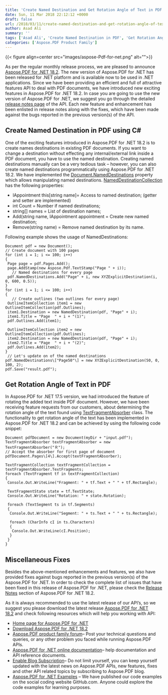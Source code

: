 ```yaml
---
title: 'Create Named Destination and Get Rotation Angle of Text in PDF using C#'
date: Sun, 11 Mar 2018 22:12:12 +0000
draft: false
url: /2018/03/11/create-named-destination-and-get-rotation-angle-of-text-in-existing-pdf/
author: Asad Ali
summary: ''
tags: ['Asad Ali', 'Create Named Destination in PDF', 'Get Rotation Angle of Text in PDF']
categories: ['Aspose.PDF Product Family']
---
```




{{< figure align=center src="images/aspose-Pdf-for-net.png" alt="">}}


As per the regular monthly release process, we are pleased to announce [Aspose.PDF for .NET 18.2][1]. The new version of Aspose.PDF for .NET has been released for .NET platform and is available now to be used in .NET applications. Since we have been providing an efficient and full of attractive features API to deal with PDF documents, we have introduced new exciting features in Aspose.PDF for .NET 18.2. In case you are going to use the new version of Aspose.PDF for .NET, we suggest you go through the detailed [release notes page][2] of the API. Each new feature and enhancement has been enlisted in release notes along with the fixes, which have been made against the bugs reported in the previous version(s) of the API.

## Create Named Destination in PDF using C#

One of the exciting features introduced in Aspose.PDF for .NET 18.2 is to create names destinations in existing PDF documents. If you want to change a destination without effecting any internal/external link inside a PDF document, you have to use the named destination. Creating named destinations manually can be a very tedious task – however, you can also create named destinations programmatically using Aspose.PDF for .NET 18.2. We have implemented the [Document.NamedDestinations][3] property which allows manipulating named destinations. [NamedDestinationCollection][4] has the following properties:

*   IAppointment this\[string name\]= Access to named destination; (getter and setter are implemented)
*   int Count = Number if named destinations;
*   string\[\] names = List of destination names;
*   Add(string name, IAppointment appointment = Create new named destination;
*   Remove(string name) = Remove named destination by its name.

Following example shows the usage of NamedDestinations:

```
Document pdf = new Document();
// Create document with 100 pages
for (int i = 1; i <= 100; i++)
{
 Page page = pdf.Pages.Add();
 page.AddStamp(new Aspose.Pdf.TextStamp("Page " + i));
   // Named destinations for every page
 pdf.NamedDestinations.Add("Page" + i, new XYZExplicitDestination(i, 0, 600, 0.5));
}
for (int i = 1; i <= 100; i++)
{
   // Create outlines (two outlines for every page)
 OutlineItemCollection item1 = new OutlineItemCollection(pdf.Outlines);
 item1.Destination = new NamedDestination(pdf, "Page" + i);
 item1.Title = "Page  " + i + "(1)";
 pdf.Outlines.Add(item1);

 OutlineItemCollection item2 = new OutlineItemCollection(pdf.Outlines);
 item2.Destination = new NamedDestination(pdf, "Page" + i);
 item2.Title = "Page  " + i + "(2)";
 pdf.Outlines.Add(item2);
}
 // Let's update on of the named destinations
pdf.NamedDestinations\["Page50"\] = new XYZExplicitDestination(50, 0, 100, 2);
pdf.Save("result.pdf");
```

## Get Rotation Angle of Text in PDF

In Aspose.PDF for .NET 17.5 version, we had introduced the feature of rotating the added text inside PDF document. However, we have been receiving feature requests from our customers, about determining the rotation angle of the text found using [TextFragmentAbsorber][5] class. The functionality to get rotation angle of the text has been implemented in Aspose.PDF for .NET 18.2 and can be achieved by using the following code snippet:

```
Document pdfDocument = new Document(myDir + "input.pdf");
TextFragmentAbsorber textFragmentAbsorber = new TextFragmentAbsorber("Ｒ");
// Accept the absorber for first page of document
pdfDocument.Pages\[4\].Accept(textFragmentAbsorber);

TextFragmentCollection textFragmentCollection = textFragmentAbsorber.TextFragments;
foreach (TextFragment tf in textFragmentCollection)
{
 Console.Out.WriteLine("Fragment: " + tf.Text + " " + tf.Rectangle);

 TextFragmentState state = tf.TextState;
 Console.Out.WriteLine("Rotation: " + state.Rotation);

 foreach (TextSegment ts in tf.Segments)
 {
  Console.Out.WriteLine("Segment: " + ts.Text + " " + ts.Rectangle);

  foreach (CharInfo cI in ts.Characters)
  {
   Console.Out.WriteLine(cI.Position);
  }
 }
}
```

## Miscellaneous Fixes

Besides the above-mentioned enhancements and features, we also have provided fixes against bugs reported in the previous version(s) of the Aspose.PDF for .NET. In order to check the complete list of issues that have been fixed in this release of Aspose.PDF for .NET, please check the [Release Notes][6] section of Aspose.PDF for .NET 18.2.

As it is always recommended to use the latest release of our API’s, so we suggest you please download the latest release [Aspose.PDF for .NET 18.2][7] and check following resources which will help you working with API:

*   [Home page for Aspose.PDF for .NET][8]
*   [Download Aspose.PDF for .NET 18.2][9]
*   [Aspose.PDF product family forum][10]– Post your technical questions and queries, or any other problem you faced while running Aspose.PDF APIs.
*   [Aspose.PDF for .NET online documentation][11]– help documentation and API reference documents.
*   [Enable Blog Subscription][12]– Do not limit yourself, you can keep yourself updated with the latest news on Aspose.PDF APIs, new features, fixes and other API related topics by subscribing to Aspose.PDF blog.
*   [Aspose.PDF for .NET Examples][13] – We have published our code examples on the social coding website GitHub.com. Anyone could explore the code examples for learning purposes.




[1]: https://www.nuget.org/packages/Aspose.Pdf/18.2.0
[2]: https://docs.aspose.com/display/pdfnet/Aspose.PDF+for+.NET+18.2+Release+Notes
[3]: https://apireference.aspose.com/net/pdf/aspose.pdf/document/properties/nameddestinations
[4]: https://apireference.aspose.com/net/pdf/aspose.pdf/nameddestinationcollection
[5]: https://apireference.aspose.com/net/pdf/aspose.pdf.text/textfragmentabsorber/
[6]: https://docs.aspose.com/display/pdfnet/Aspose.PDF+for+.NET+18.2+Release+Notes
[7]: https://www.nuget.org/packages/Aspose.Pdf/18.2.0
[8]: https://products.aspose.com/pdf/net
[9]: https://www.nuget.org/packages/Aspose.Pdf/18.2.0
[10]: https://forums.aspose.com/c/pdf
[11]: https://docs.aspose.com/display/pdfnet/Home
[12]: https://blog.aspose.com/category/aspose-products/aspose-pdf-product-family/
[13]: https://github.com/aspose-pdf/Aspose.PDF-for-.NET




